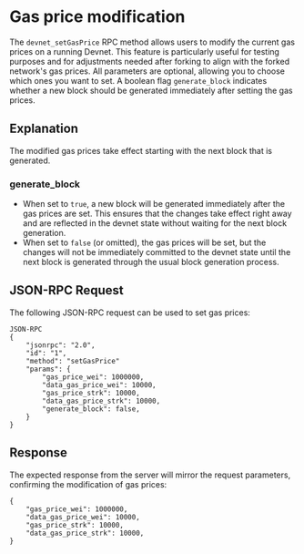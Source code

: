 # Gas price modification

The `devnet_setGasPrice` RPC method allows users to modify the current gas prices on a running Devnet. This feature is particularly useful for testing purposes and for adjustments needed after forking to align with the forked network's gas prices. All parameters are optional, allowing you to choose which ones you want to set. A boolean flag `generate_block` indicates whether a new block should be generated immediately after setting the gas prices.

## Explanation
The modified gas prices take effect starting with the next block that is generated.

### generate_block
- When set to `true`, a new block will be generated immediately after the gas prices are set. This ensures that the changes take effect right away and are reflected in the devnet state without waiting for the next block generation.
- When set to `false` (or omitted), the gas prices will be set, but the changes will not be immediately committed to the devnet state until the next block is generated through the usual block generation process.

## JSON-RPC Request

The following JSON-RPC request can be used to set gas prices:

```
JSON-RPC
{
    "jsonrpc": "2.0",
    "id": "1",
    "method": "setGasPrice"
    "params": {
        "gas_price_wei": 1000000,
        "data_gas_price_wei": 10000,
        "gas_price_strk": 10000,
        "data_gas_price_strk": 10000,
        "generate_block": false,
    }
}
```

## Response

The expected response from the server will mirror the request parameters, confirming the modification of gas prices:

```
{
    "gas_price_wei": 1000000,
    "data_gas_price_wei": 10000,
    "gas_price_strk": 10000,
    "data_gas_price_strk": 10000,
}
```
